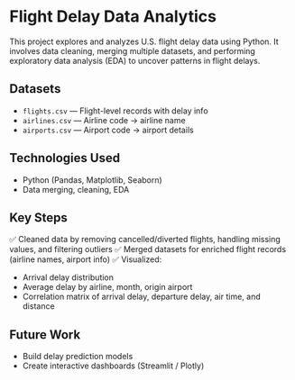 # Flight Delay Data Analytics

This project explores and analyzes U.S. flight delay data using Python. It involves data cleaning, merging multiple datasets, and performing exploratory data analysis (EDA) to uncover patterns in flight delays.

## **Datasets**

* `flights.csv` — Flight-level records with delay info
* `airlines.csv` — Airline code → airline name
* `airports.csv` — Airport code → airport details

## **Technologies Used**

* Python (Pandas, Matplotlib, Seaborn)
* Data merging, cleaning, EDA

##  **Key Steps**

✅ Cleaned data by removing cancelled/diverted flights, handling missing values, and filtering outliers
✅ Merged datasets for enriched flight records (airline names, airport info)
✅ Visualized:

* Arrival delay distribution
* Average delay by airline, month, origin airport
* Correlation matrix of arrival delay, departure delay, air time, and distance


## **Future Work**

* Build delay prediction models
* Create interactive dashboards (Streamlit / Plotly)



